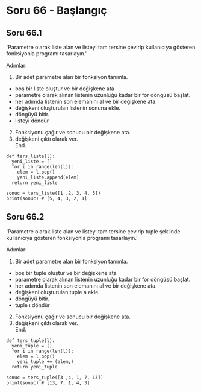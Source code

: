 # Soru 66 - Başlangıç


## Soru 66.1 

'Parametre olarak liste alan ve listeyi tam tersine çevirip kullanıcıya gösteren fonksiyonla programı tasarlayın.'

Adımlar:
1. Bir adet parametre alan bir fonksiyon tanımla.
- boş bir liste oluştur ve bir değişkene ata
- parametre olarak alınan listenin uzunluğu kadar bir for döngüsü başlat.
- her adımda listenin son elemanını al ve bir değişkene ata. 
- değişkeni oluşturulan listenin sonuna ekle.
- döngüyü bitir.
- listeyi döndür
2. Fonksiyonu çağır ve sonucu bir değişkene ata.
3. değişkeni çıktı olarak ver. <br>
End.

```
def ters_liste(l):
  yeni_liste = []
  for i in range(len(l)):
    elem = l.pop()
    yeni_liste.append(elem)
  return yeni_liste

sonuc = ters_liste([1 ,2, 3, 4, 5]) 
print(sonuc) # [5, 4, 3, 2, 1]
```

## Soru 66.2 

'Parametre olarak liste alan ve listeyi tam tersine çevirip tuple şeklinde kullanıcıya gösteren fonksiyonla programı tasarlayın.'

Adımlar:
1. Bir adet parametre alan bir fonksiyon tanımla.
- boş bir tuple oluştur ve bir değişkene ata
- parametre olarak alınan listenin uzunluğu kadar bir for döngüsü başlat.
- her adımda listenin son elemanını al ve bir değişkene ata. 
- değişkeni oluşturulan tuple a ekle.
- döngüyü bitir.
- tuple ı döndür
2. Fonksiyonu çağır ve sonucu bir değişkene ata.
3. değişkeni çıktı olarak ver. <br>
End.

```
def ters_tuple(l):
  yeni_tuple = ()
  for i in range(len(l)):
    elem = l.pop()
    yeni_tuple += (elem,)
  return yeni_tuple

sonuc = ters_tuple([3 ,4, 1, 7, 13]) 
print(sonuc) # [13, 7, 1, 4, 3]
```
